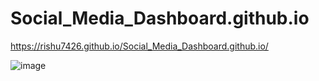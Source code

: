 # Social_Media_Dashboard.github.io
https://rishu7426.github.io/Social_Media_Dashboard.github.io/

![image](https://github.com/user-attachments/assets/1a307d8e-fe32-47d7-acab-b6bb69316210)
